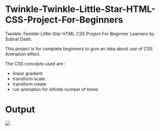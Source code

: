 # Twinkle-Twinkle-Little-Star-HTML-CSS-Project-For-Beginners
Twinkle-Twinkle-Little-Star HTML CSS Project For Beginner Learners by Subrat Dash.

This project is for complete beginners to give an idea about use of CSS Animation effect. 

The CSS concepts used are :
<ul>
  <li>linear gradient</li>
  <li>transform scale</li>
  <li>transform rotate</li>
  <li>run animation for infinite number of times</li>
</ul>  

# Output
<img src="https://github.com/subratsir/Twinkle-Twinkle-Little-Star-HTML-CSS-Project-For-Beginners/blob/main/twinkle.PNG">
